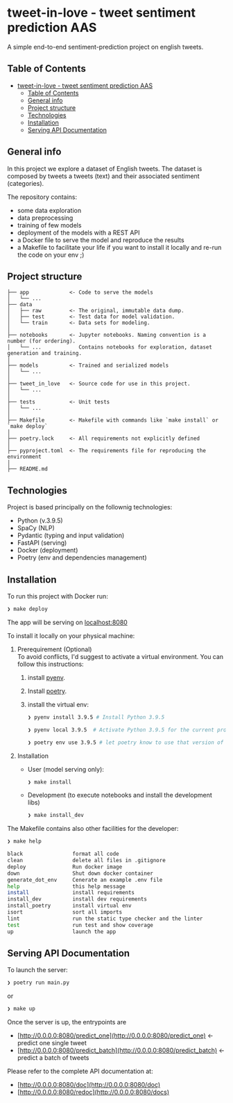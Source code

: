 # tweet-in-love - tweet sentiment prediction AAS

A simple end-to-end sentiment-prediction project on english tweets.

## Table of Contents

- [tweet-in-love - tweet sentiment prediction AAS](#tweet-in-love---tweet-sentiment-prediction-aas)
  - [Table of Contents](#table-of-contents)
  - [General info](#general-info)
  - [Project structure](#project-structure)
  - [Technologies](#technologies)
  - [Installation](#installation)
  - [Serving API Documentation](#serving-api-documentation)

## General info

In this project we explore a dataset of English tweets.
The dataset is composed by tweets a tweets (text) and their associated sentiment (categories).

The repository contains:

- some data exploration
- data preprocessing
- training of few models
- deployment of the models with a REST API
- a Docker file to serve the model and reproduce the results
- a Makefile to facilitate your life if you want to install it locally and re-run the code on your env ;)

## Project structure

```text
├── app             <- Code to serve the models
│   └── ...
├── data
│   ├── raw         <- The original, immutable data dump.
│   ├── test        <- Test data for model validation.
│   └── train       <- Data sets for modeling.
│
├── notebooks       <- Jupyter notebooks. Naming convention is a number (for ordering).
│   └── ...            Contains notebooks for exploration, dataset generation and training.
│
├── models          <- Trained and serialized models
│   └── ...
│
├── tweet_in_love   <- Source code for use in this project.
│   └── ...
│
├── tests           <- Unit tests
│   └── ...
│
├── Makefile        <- Makefile with commands like `make install` or `make deploy`
│
├── poetry.lock     <- All requirements not explicitly defined
│
├── pyproject.toml  <- The requirements file for reproducing the environment
│
├── README.md
```

## Technologies

Project is based principally on the follownig technologies:

- Python (v.3.9.5)
- SpaCy (NLP)
- Pydantic (typing and input validation)
- FastAPI (serving)
- Docker (deployment)
- Poetry (env and dependencies management)

## Installation

To run this project with Docker run:

```sh
❯ make deploy
```

The app will be serving on [localhost:8080](http://127.0.0.1:8080/)

To install it locally on your physical machine:

1. Prerequirement (Optional)\
   To avoid conflicts, I'd suggest to activate a virtual environment.
   You can follow this instructions:
   1. install [pyenv](https://github.com/pyenv/pyenv).
   2. Install [poetry](https://python-poetry.org/).
   3. install the virtual env:

       ```sh
       ❯ pyenv install 3.9.5 # Install Python 3.9.5

       ❯ pyenv local 3.9.5  # Activate Python 3.9.5 for the current project

       ❯ poetry env use 3.9.5 # let poetry know to use that version of python
       ```

2. Installation
   - User (model serving only):

        ```sh
        ❯ make install
        ```

   - Development (to execute notebooks and install the development libs)

        ```sh
        ❯ make install_dev
        ```

The Makefile contains also other facilities for the developer:

```sh
❯ make help

black                format all code
clean                delete all files in .gitignore
deploy               Run docker image
down                 Shut down docker container
generate_dot_env     Cenerate an example .env file
help                 this help message
install              install requirements
install_dev          install dev requirements
install_poetry       install virtual env
isort                sort all imports
lint                 run the static type checker and the linter
test                 run test and show coverage
up                   launch the app
```

## Serving API Documentation

To launch the server:

```sh
❯ poetry run main.py
```

or

```sh
❯ make up
```

Once the server is up, the entrypoints are

- [http://0.0.0.0:8080/predict_one](http://0.0.0.0:8080/predict_one) <- predict one single tweet
- [http://0.0.0.0:8080/predict_batch](http://0.0.0.0:8080/predict_batch) <- predict a batch of tweets

Please refer to the complete API documentation at:

- [http://0.0.0.0:8080/doc](http://0.0.0.0:8080/doc)
- [http://0.0.0.0:8080/redoc](http://0.0.0.0:8080/docs)
